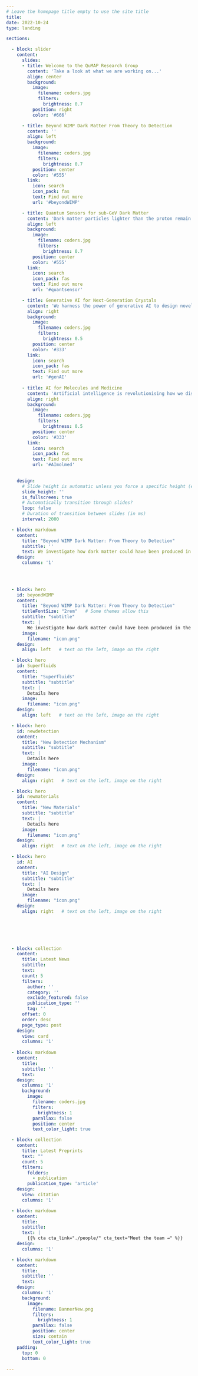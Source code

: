 ```yaml
---
# Leave the homepage title empty to use the site title
title:
date: 2022-10-24
type: landing

sections:

  - block: slider
    content:
      slides:
      - title: Welcome to the QuMAP Research Group
        content: 'Take a look at what we are working on...'
        align: center
        background:
          image:
            filename: coders.jpg
            filters:
              brightness: 0.7
          position: right
          color: '#666'

      - title: Beyond WIMP Dark Matter From Theory to Detection
        content: ''
        align: left
        background:
          image:
            filename: coders.jpg
            filters:
              brightness: 0.7
          position: center
          color: '#555'
        link:
          icon: search
          icon_pack: fas
          text: Find out more
          url: '#beyondWIMP'

      - title: Quantum Sensors for sub-GeV Dark Matter
        content: 'Dark matter particles lighter than the proton remain one of the most elusive frontiers. By advancing                         quantum sensing technologies and superfluid detectors, we aim to probe these ultra-light candidates with                     unprecedented precision and sensitivity.'
        align: left
        background:
          image:
            filename: coders.jpg
            filters:
              brightness: 0.7
          position: center
          color: '#555'
        link:
          icon: search
          icon_pack: fas
          text: Find out more
          url: '#quantsensor'

      - title: Generative AI for Next-Generation Crystals
        content: 'We harness the power of generative AI to design novel molecular crystals that act as particle detectors.                     These materials are envisioned to be inexpensive, scalable, and capable of directional sensitivity,                          opening a new pathway toward dark matter discovery.'
        align: right
        background:
          image:
            filename: coders.jpg
            filters:
              brightness: 0.5
          position: center
          color: '#333'
        link:
          icon: search
          icon_pack: fas
          text: Find out more
          url: '#genAI'
        
      - title: AI for Molecules and Medicine
        content: 'Artificial intelligence is revolutionising how we discover and evaluate molecular properties. Our work                       applies AI-driven searches to link molecular structure to biological activity, accelerating innovation at                    the intersection of fundamental science and health applications.'
        align: right
        background:
          image:
            filename: coders.jpg
            filters:
              brightness: 0.5
          position: center
          color: '#333'
        link:
          icon: search
          icon_pack: fas
          text: Find out more
          url: '#AImolmed'
        

    design:
      # Slide height is automatic unless you force a specific height (e.g. '400px')
      slide_height: ''
      is_fullscreen: true
      # Automatically transition through slides?
      loop: false
      # Duration of transition between slides (in ms)
      interval: 2000

  - block: markdown
    content:
      title: "Beyond WIMP Dark Matter: From Theory to Detection"
      subtitle: ''
      text: We investigate how dark matter could have been produced in the early universe and what this means for its fundamental nature. Our research bridges cosmology and experiment, developing new methods to reveal dark matter signatures both in controlled laboratory systems and in the observation of celestial bodies.
    design:
      columns: '1'


  
    
  - block: hero
    id: beyondWIMP
    content:
      title: "Beyond WIMP Dark Matter: From Theory to Detection"
      titleFontSize: "2rem"   # Some themes allow this
      subtitle: "subtitle"
      text: |
        We investigate how dark matter could have been produced in the early universe and what this means for its                    fundamental nature. Our research bridges cosmology and experiment, developing new methods to reveal dark                     matter signatures both in controlled laboratory systems and in the observation of celestial bodies.
      image:
        filename: "icon.png"
    design:
      align: left   # text on the left, image on the right

  - block: hero
    id: Superfluids
    content:
      title: "Superfluids"
      subtitle: "subtitle"
      text: |
        Details here
      image:
        filename: "icon.png"
    design:
      align: left   # text on the left, image on the right

  - block: hero
    id: newdetection
    content:
      title: "New Detection Mechanism"
      subtitle: "subtitle"
      text: |
        Details here
      image:
        filename: "icon.png"
    design:
      align: right   # text on the left, image on the right

  - block: hero
    id: newmaterials
    content:
      title: "New Materials"
      subtitle: "subtitle"
      text: |
        Details here
      image:
        filename: "icon.png"
    design:
      align: right   # text on the left, image on the right

  - block: hero
    id: AI
    content:
      title: "AI Design"
      subtitle: "subtitle"
      text: |
        Details here
      image:
        filename: "icon.png"
    design:
      align: right   # text on the left, image on the right
    




  
  - block: collection
    content:
      title: Latest News
      subtitle:
      text:
      count: 5
      filters:
        author: ''
        category: ''
        exclude_featured: false
        publication_type: ''
        tag: ''
      offset: 0
      order: desc
      page_type: post
    design:
      view: card
      columns: '1'
  
  - block: markdown
    content:
      title:
      subtitle: ''
      text:
    design:
      columns: '1'
      background:
        image: 
          filename: coders.jpg
          filters:
            brightness: 1
          parallax: false
          position: center
          text_color_light: true

  - block: collection
    content:
      title: Latest Preprints
      text: ""
      count: 5
      filters:
        folders:
          - publication
        publication_type: 'article'
    design:
      view: citation
      columns: '1'

  - block: markdown
    content:
      title:
      subtitle:
      text: |
        {{% cta cta_link="./people/" cta_text="Meet the team →" %}}
    design:
      columns: '1'

  - block: markdown
    content:
      title:
      subtitle: ''
      text:
    design:
      columns: '1'
      background:
        image: 
          filename: BannerNew.png
          filters:
            brightness: 1
          parallax: false
          position: center
          size: contain
          text_color_light: true
    padding:
      top: 0  
      bottom: 0  
   
---
```

